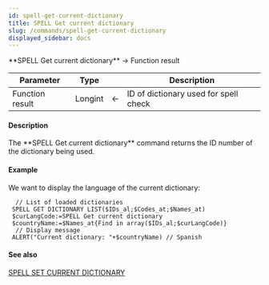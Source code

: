 ```yaml
---
id: spell-get-current-dictionary
title: SPELL Get current dictionary
slug: /commands/spell-get-current-dictionary
displayed_sidebar: docs
---
```


<!--REF #_command_.SPELL Get current dictionary.Syntax-->**SPELL Get current dictionary**  -> Function result<!-- END REF-->
<!--REF #_command_.SPELL Get current dictionary.Params-->
| Parameter | Type |  | Description |
| --- | --- | --- | --- |
| Function result | Longint | &larr; | ID of dictionary used for spell check |

<!-- END REF-->

#### Description 

<!--REF #_command_.SPELL Get current dictionary.Summary-->The **SPELL Get current dictionary** command returns the ID number of the dictionary being used.<!-- END REF-->

#### Example 

We want to display the language of the current dictionary: 

```4d
  // List of loaded dictionaries
 SPELL GET DICTIONARY LIST($IDs_al;$Codes_at;$Names_at)
 $curLangCode:=SPELL Get current dictionary
 $countryName:=$Names_at{Find in array($IDs_al;$curLangCode)}
  // Display message
 ALERT("Current dictionary: "+$countryName) // Spanish
```

#### See also 

[SPELL SET CURRENT DICTIONARY](spell-set-current-dictionary.md)  